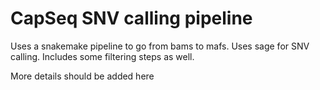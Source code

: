 # CapSeq SNV calling pipeline 

Uses a snakemake pipeline to go from bams to mafs. Uses sage for SNV
calling. Includes some filtering steps as well. 

More details should be added here